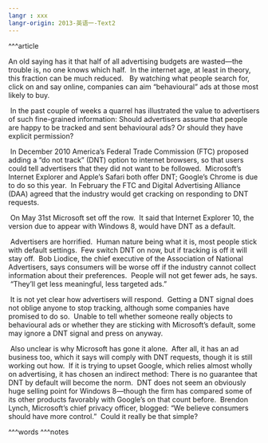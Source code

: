 ```yaml
---
langr : xxx
langr-origin: 2013-英语一-Text2
---
```


^^^article

An old saying has it that half of all advertising budgets are wasted—the trouble is, no one knows which half.  In the internet age, at least in theory, this fraction can be much reduced.   By watching what people search for, click on and say online, companies can aim “behavioural” ads at those most likely to buy.

 In the past couple of weeks a quarrel has illustrated the value to advertisers of such fine-grained information: Should advertisers assume that people are happy to be tracked and sent behavioural ads? Or should they have explicit permission?

 In December 2010 America’s Federal Trade Commission (FTC) proposed adding a “do not track” (DNT) option to internet browsers, so that users could tell advertisers that they did not want to be followed.  Microsoft’s Internet Explorer and Apple’s Safari both offer DNT; Google’s Chrome is due to do so this year.  In February the FTC and Digital Advertising Alliance (DAA) agreed that the industry would get cracking on responding to DNT requests.

 On May 31st Microsoft set off the row.  It said that Internet Explorer 10, the version due to appear with Windows 8, would have DNT as a default.

 Advertisers are horrified.  Human nature being what it is, most people stick with default settings.  Few switch DNT on now, but if tracking is off it will stay off.  Bob Liodice, the chief executive of the Association of National Advertisers, says consumers will be worse off if the industry cannot collect information about their preferences.  People will not get fewer ads, he says.  “They’ll get less meaningful, less targeted ads.”

 It is not yet clear how advertisers will respond.  Getting a DNT signal does not oblige anyone to stop tracking, although some companies have promised to do so.  Unable to tell whether someone really objects to behavioural ads or whether they are sticking with Microsoft’s default, some may ignore a DNT signal and press on anyway.

 Also unclear is why Microsoft has gone it alone.  After all, it has an ad business too, which it says will comply with DNT requests, though it is still working out how.  If it is trying to upset Google, which relies almost wholly on advertising, it has chosen an indirect method: There is no guarantee that DNT by default will become the norm.  DNT does not seem an obviously huge selling point for Windows 8—though the firm has compared some of its other products favorably with Google’s on that count before.  Brendon Lynch, Microsoft’s chief privacy officer, blogged: “We believe consumers should have more control.”  Could it really be that simple?




^^^words
^^^notes